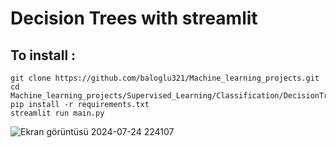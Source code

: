 # Decision Trees with streamlit

## To install :

    git clone https://github.com/baloglu321/Machine_learning_projects.git
    cd Machine_learning_projects/Supervised_Learning/Classification/DecisionTrees/
    pip install -r requirements.txt
    streamlit run main.py



![Ekran görüntüsü 2024-07-24 224107](https://github.com/user-attachments/assets/c9817dc1-b188-4e12-8ead-5c3a155044a1)
